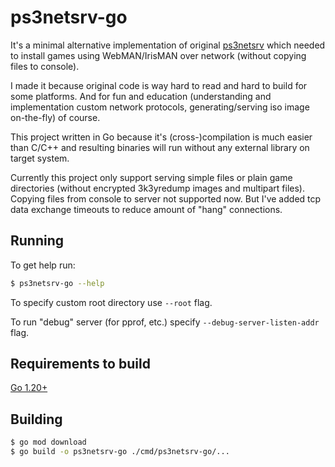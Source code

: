 # ps3netsrv-go

It's a minimal alternative implementation of original [ps3netsrv](https://github.com/aldostools/webMAN-MOD/tree/master/_Projects_/ps3netsrv)
which needed to install games using WebMAN/IrisMAN over network (without copying files to console).

I made it because original code is way hard to read and hard to build for some platforms. And for fun and education
(understanding and implementation custom network protocols, generating/serving iso image on-the-fly) of course.

This project written in Go because it's (cross-)compilation is much easier than C/C++ and resulting binaries
will run without any external library on target system.

Currently this project only support serving simple files or plain game directories (without encrypted 3k3yredump images and multipart files).
Copying files from console to server not supported now. But I've added tcp data exchange timeouts to reduce amount of "hang" connections.

## Running
To get help run:

```bash
$ ps3netsrv-go --help
```

To specify custom root directory use `--root` flag.

To run "debug" server (for pprof, etc.) specify `--debug-server-listen-addr` flag.

## Requirements to build
[Go 1.20+](https://go.dev/dl/)

## Building
```bash
$ go mod download
$ go build -o ps3netsrv-go ./cmd/ps3netsrv-go/...
```
